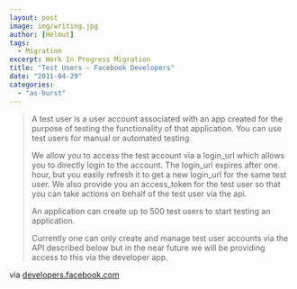 ```yaml
---
layout: post
image: img/writing.jpg
author: [Helmut]
tags:
  - Migration
excerpt: Work In Progress Migration
title: "Test Users - Facebook Developers"
date: "2011-04-29"
categories: 
  - "as-burst"
---
```


> A test user is a user account associated with an app created for the purpose of testing the functionality of that application. You can use test users for manual or automated testing.
> 
> We allow you to access the test account via a login\_url which allows you to directly login to the account. The login\_url expires after one hour, but you easily refresh it to get a new login\_url for the same test user. We also provide you an access\_token for the test user so that you can take actions on behalf of the test user via the api.
> 
> An application can create up to 500 test users to start testing an application.
> 
> Currently one can only create and manage test user accounts via the API described below but in the near future we will be providing access to this via the developer app.

via [developers.facebook.com](http://developers.facebook.com/docs/test_users/)
